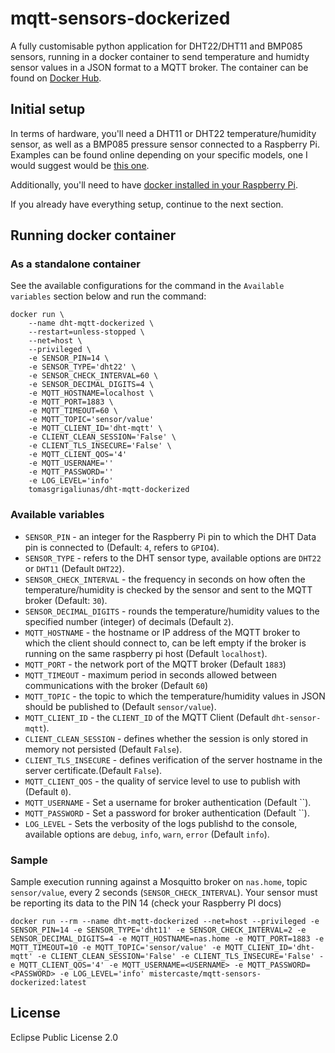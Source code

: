 # mqtt-sensors-dockerized
A fully customisable python application for DHT22/DHT11 and BMP085 sensors, running in a docker container to send temperature and humidty sensor values in a JSON format to a MQTT broker.
The container can be found on [Docker Hub](https://hub.docker.com/r/mistercaste/mqtt-sensors-dockerized).

## Initial setup
In terms of hardware, you'll need a DHT11 or DHT22 temperature/humidity sensor, as well as a BMP085 pressure sensor connected to a Raspberry Pi. Examples can be found online depending on your specific models, one I would suggest would be [this one](https://www.instructables.com/Raspberry-Pi-Tutorial-How-to-Use-the-DHT-22/).

Additionally, you'll need to have [docker installed in your Raspberry Pi](https://phoenixnap.com/kb/docker-on-raspberry-pi).

If you already have everything setup, continue to the next section.

## Running docker container

### As a standalone container
See the available configurations for the command in the `Available variables` section below and run the command:

```
docker run \
    --name dht-mqtt-dockerized \
    --restart=unless-stopped \
    --net=host \
    --privileged \
    -e SENSOR_PIN=14 \
    -e SENSOR_TYPE='dht22' \
    -e SENSOR_CHECK_INTERVAL=60 \
    -e SENSOR_DECIMAL_DIGITS=4 \
    -e MQTT_HOSTNAME=localhost \
    -e MQTT_PORT=1883 \
    -e MQTT_TIMEOUT=60 \
    -e MQTT_TOPIC='sensor/value'
    -e MQTT_CLIENT_ID='dht-mqtt' \
    -e CLIENT_CLEAN_SESSION='False' \
    -e CLIENT_TLS_INSECURE='False' \
    -e MQTT_CLIENT_QOS='4'
    -e MQTT_USERNAME=''
    -e MQTT_PASSWORD=''
    -e LOG_LEVEL='info'
    tomasgrigaliunas/dht-mqtt-dockerized
```

### Available variables

- `SENSOR_PIN` - an integer for the Raspberry Pi pin to which the DHT Data pin is connected to (Default: `4`, refers to `GPIO4`).
- `SENSOR_TYPE` - refers to the DHT sensor type, available options are `DHT22` or `DHT11` (Default `DHT22`).
- `SENSOR_CHECK_INTERVAL` - the frequency in seconds on how often the temperature/humidity is checked by the sensor and sent to the MQTT broker (Default: `30`).
- `SENSOR_DECIMAL_DIGITS` - rounds the temperature/humidity values to the specified number (integer) of decimals (Default `2`).
- `MQTT_HOSTNAME` - the hostname or IP address of the MQTT broker to which the client should connect to, can be left empty if the broker is running on the same raspberry pi host (Default `localhost`).
- `MQTT_PORT` - the network port of the MQTT broker (Default `1883`)
- `MQTT_TIMEOUT` - maximum period in seconds allowed between communications with the broker (Default `60`)
- `MQTT_TOPIC` - the topic to which the temperature/humidity values in JSON should be published to (Default `sensor/value`).
- `MQTT_CLIENT_ID` - the `CLIENT_ID` of the MQTT Client (Default `dht-sensor-mqtt`).
- `CLIENT_CLEAN_SESSION` - defines whether the session is only stored in memory not persisted (Default `False`).
- `CLIENT_TLS_INSECURE` - defines verification of the server hostname in the server certificate.(Default `False`).
- `MQTT_CLIENT_QOS` - the quality of service level to use to publish with (Default `0`).
- `MQTT_USERNAME` - Set a username for broker authentication (Default ``).
- `MQTT_PASSWORD` - Set a password for broker authentication (Default ``).
- `LOG_LEVEL` - Sets the verbosity of the logs publishd to the console, available options are `debug`, `info`, `warn`, `error` (Default `info`).

### Sample
Sample execution running against a Mosquitto broker on `nas.home`, topic `sensor/value`, every 2 seconds (`SENSOR_CHECK_INTERVAL`). Your sensor must be reporting its data to the PIN 14 (check your Raspberry PI docs)

```
docker run --rm --name dht-mqtt-dockerized --net=host --privileged -e SENSOR_PIN=14 -e SENSOR_TYPE='dht11' -e SENSOR_CHECK_INTERVAL=2 -e SENSOR_DECIMAL_DIGITS=4 -e MQTT_HOSTNAME=nas.home -e MQTT_PORT=1883 -e MQTT_TIMEOUT=10 -e MQTT_TOPIC='sensor/value' -e MQTT_CLIENT_ID='dht-mqtt' -e CLIENT_CLEAN_SESSION='False' -e CLIENT_TLS_INSECURE='False' -e MQTT_CLIENT_QOS='4' -e MQTT_USERNAME=<USERNAME> -e MQTT_PASSWORD=<PASSWORD> -e LOG_LEVEL='info' mistercaste/mqtt-sensors-dockerized:latest
```

## License
Eclipse Public License 2.0

